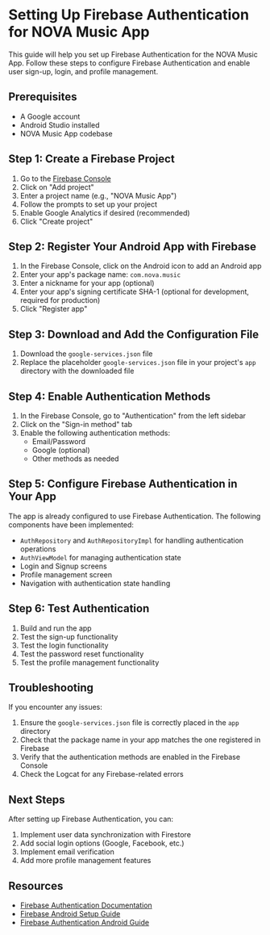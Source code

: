 # Setting Up Firebase Authentication for NOVA Music App

This guide will help you set up Firebase Authentication for the NOVA Music App. Follow these steps to configure Firebase Authentication and enable user sign-up, login, and profile management.

## Prerequisites

- A Google account
- Android Studio installed
- NOVA Music App codebase

## Step 1: Create a Firebase Project

1. Go to the [Firebase Console](https://console.firebase.google.com/)
2. Click on "Add project"
3. Enter a project name (e.g., "NOVA Music App")
4. Follow the prompts to set up your project
5. Enable Google Analytics if desired (recommended)
6. Click "Create project"

## Step 2: Register Your Android App with Firebase

1. In the Firebase Console, click on the Android icon to add an Android app
2. Enter your app's package name: `com.nova.music`
3. Enter a nickname for your app (optional)
4. Enter your app's signing certificate SHA-1 (optional for development, required for production)
5. Click "Register app"

## Step 3: Download and Add the Configuration File

1. Download the `google-services.json` file
2. Replace the placeholder `google-services.json` file in your project's `app` directory with the downloaded file

## Step 4: Enable Authentication Methods

1. In the Firebase Console, go to "Authentication" from the left sidebar
2. Click on the "Sign-in method" tab
3. Enable the following authentication methods:
   - Email/Password
   - Google (optional)
   - Other methods as needed

## Step 5: Configure Firebase Authentication in Your App

The app is already configured to use Firebase Authentication. The following components have been implemented:

- `AuthRepository` and `AuthRepositoryImpl` for handling authentication operations
- `AuthViewModel` for managing authentication state
- Login and Signup screens
- Profile management screen
- Navigation with authentication state handling

## Step 6: Test Authentication

1. Build and run the app
2. Test the sign-up functionality
3. Test the login functionality
4. Test the password reset functionality
5. Test the profile management functionality

## Troubleshooting

If you encounter any issues:

1. Ensure the `google-services.json` file is correctly placed in the `app` directory
2. Check that the package name in your app matches the one registered in Firebase
3. Verify that the authentication methods are enabled in the Firebase Console
4. Check the Logcat for any Firebase-related errors

## Next Steps

After setting up Firebase Authentication, you can:

1. Implement user data synchronization with Firestore
2. Add social login options (Google, Facebook, etc.)
3. Implement email verification
4. Add more profile management features

## Resources

- [Firebase Authentication Documentation](https://firebase.google.com/docs/auth)
- [Firebase Android Setup Guide](https://firebase.google.com/docs/android/setup)
- [Firebase Authentication Android Guide](https://firebase.google.com/docs/auth/android/start) 